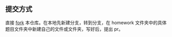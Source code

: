 ## 提交方式

直接 [fork](https://github.com/Mq-b/Modern-Cpp-templates-tutorial/fork) 本仓库。在本地先新建分支，转到分支，在 homework 文件夹中的具体题目文件夹中新建自己的文件或文件夹，写好后，提出 pr。